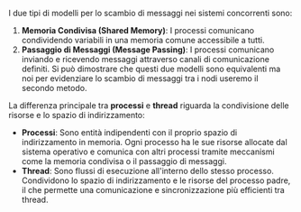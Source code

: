 I due tipi di modelli per lo scambio di messaggi nei sistemi concorrenti sono:
1. **Memoria Condivisa (Shared Memory)**: I processi comunicano condividendo variabili in una memoria comune accessibile a tutti.
2. **Passaggio di Messaggi (Message Passing)**: I processi comunicano inviando e ricevendo messaggi attraverso canali di comunicazione definiti.
Si può dimostrare che questi due modelli sono equivalenti ma noi per evidenziare lo scambio di messaggi tra i nodi useremo il secondo metodo.

La differenza principale tra **processi** e **thread** riguarda la condivisione delle risorse e lo spazio di indirizzamento:
- **Processi**: Sono entità indipendenti con il proprio spazio di indirizzamento in memoria. Ogni processo ha le sue risorse allocate dal sistema operativo e comunica con altri processi tramite meccanismi come la memoria condivisa o il passaggio di messaggi.
- **Thread**: Sono flussi di esecuzione all'interno dello stesso processo. Condividono lo spazio di indirizzamento e le risorse del processo padre, il che permette una comunicazione e sincronizzazione più efficienti tra thread.

